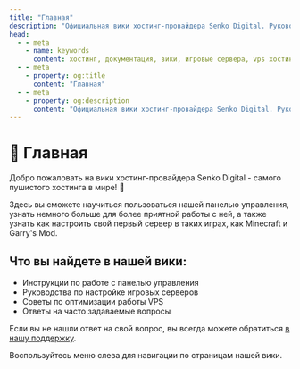 ```yaml
---
title: "Главная"
description: "Официальная вики хостинг-провайдера Senko Digital. Руководства по настройке серверов, использованию панели управления и управлению игровыми серверами."
head:
  - - meta
    - name: keywords
      content: хостинг, документация, вики, игровые сервера, vps хостинг, панель управления, senko digital, minecraft, garry's mod
  - - meta
    - property: og:title 
      content: "Главная"
  - - meta
    - property: og:description
      content: "Официальная вики хостинг-провайдера Senko Digital. Руководства по настройке серверов, использованию панели управления и управлению игровыми серверами."
---
```


# 🦊 Главная

Добро пожаловать на вики хостинг-провайдера Senko Digital - самого пушистого хостинга в мире! :fox_face:

Здесь вы сможете научиться пользоваться нашей панелью управления, узнать немного больше для более приятной работы с ней, а также узнать как настроить свой первый сервер в таких играх, как Minecraft и Garry's Mod.

## Что вы найдете в нашей вики:

- Инструкции по работе с панелью управления
- Руководства по настройке игровых серверов
- Советы по оптимизации работы VPS
- Ответы на часто задаваемые вопросы

Если вы не нашли ответ на свой вопрос, вы всегда можете обратиться [в нашу поддержку](https://senko.digital/contacts).

Воспользуйтесь меню слева для навигации по страницам нашей вики.
